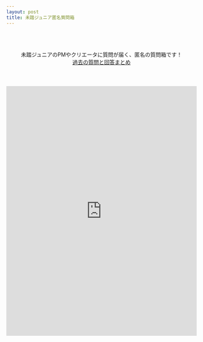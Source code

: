 ```yaml
---
layout: post
title: 未踏ジュニア匿名質問箱
---
```


<style>
.iframe-form{
  margin: auto;
  display: block;
  height: 660px;
}
 
@media screen and (max-width: 600px){
  .iframe-form{
    height: 830px;
    width:  120%;
    margin-left: -30px;
  }
}
</style>

<p style="text-align:center; padding: 50px 0px 40px;">
  未踏ジュニアのPMやクリエータに質問が届く、匿名の質問箱です！<br>
  <a href="https://twitter.com/search?q=%E6%9C%AA%E8%B8%8F%E3%82%B8%E3%83%A5%E3%83%8B%E3%82%A2%E8%B3%AA%E5%95%8F%E7%AE%B1%20OR%20%23%E6%9C%AA%E8%B8%8F%E3%82%B8%E3%83%A5%E3%83%8B%E3%82%A2%E8%B3%AA%E5%95%8F%E7%AE%B1&src=typed_query&f=live" class="button" target="_blank">過去の質問と回答まとめ</a>
</p>



<iframe src="https://docs.google.com/forms/d/e/1FAIpQLSdIRkBQEOh7OUjlvPD7IZDDVwPlms2rcXBPSpib0w25WRLWnQ/viewform?embedded=true" width="100%" class="iframe-form" frameborder="0" marginheight="0" marginwidth="0">Loading…</iframe>
